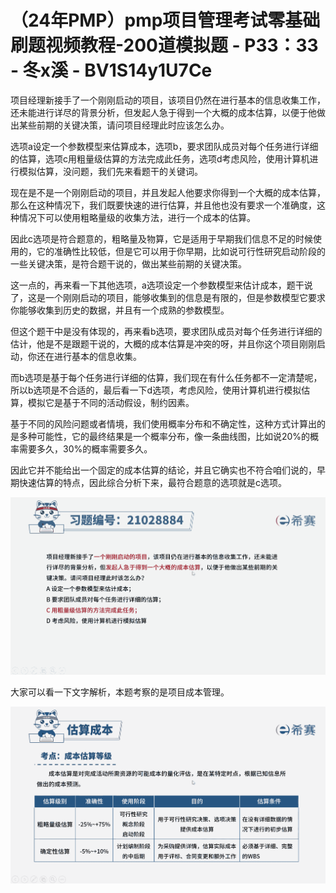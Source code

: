 # （24年PMP）pmp项目管理考试零基础刷题视频教程-200道模拟题 - P33：33 - 冬x溪 - BV1S14y1U7Ce

项目经理新接手了一个刚刚启动的项目，该项目仍然在进行基本的信息收集工作，还未能进行详尽的背景分析，但发起人急于得到一个大概的成本估算，以便于他做出某些前期的关键决策，请问项目经理此时应该怎么办。

选项a设定一个参数模型来估算成本，选项b，要求团队成员对每个任务进行详细的估算，选项c用粗量级估算的方法完成此任务，选项d考虑风险，使用计算机进行模拟估算，没问题，我们先来看题干的关键词。

现在是不是一个刚刚启动的项目，并且发起人他要求你得到一个大概的成本估算，那么在这种情况下，我们既要快速的进行估算，并且他也没有要求一个准确度，这种情况下可以使用粗略量级的收集方法，进行一个成本的估算。

因此c选项是符合题意的，粗略量及物算，它是适用于早期我们信息不足的时候使用的，它的准确性比较低，但是它可以用于你早期，比如说可行性研究启动阶段的一些关键决策，是符合题干说的，做出某些前期的关键决策。

这一点的，再来看一下其他选项，a选项设定一个参数模型来估计成本，题干说了，这是一个刚刚启动的项目，能够收集到的信息是有限的，但是参数模型它要求你能够收集到历史的数据，并且有一个成熟的参数模型。

但这个题干中是没有体现的，再来看b选项，要求团队成员对每个任务进行详细的估计，他是不是跟题干说的，大概的成本估算是冲突的呀，并且你这个项目刚刚启动，你还在进行基本的信息收集。

而b选项是基于每个任务进行详细的估算，我们现在有什么任务都不一定清楚呢，所以b选项是不合适的，最后看一下d选项，考虑风险，使用计算机进行模拟估算，模拟它是基于不同的活动假设，制约因素。

基于不同的风险问题或者情境，我们使用概率分布和不确定性，这种方式计算出的是多种可能性，它的最终结果是一个概率分布，像一条曲线图，比如说20%的概率需要多久，30%的概率需要多久。

因此它并不能给出一个固定的成本估算的结论，并且它确实也不符合咱们说的，早期快速估算的特点，因此综合分析下来，最符合题意的选项就是c选项。



![](img/35d44d8cf572f4b85d4ba1251baa862d_1.png)

大家可以看一下文字解析，本题考察的是项目成本管理。

![](img/35d44d8cf572f4b85d4ba1251baa862d_3.png)
